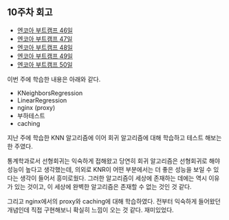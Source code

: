 ## 10주차 회고

- [엔코아 부트캠프 46일](https://mingk42.github.io/bloGit/%EC%97%94%EC%BD%94%EC%95%84-%EB%B6%80%ED%8A%B8%EC%BA%A0%ED%94%84-46%EC%9D%BC%EC%B0%A8/)
- [엔코아 부트캠프 47일](https://mingk42.github.io/bloGit/%EC%97%94%EC%BD%94%EC%95%84-%EB%B6%80%ED%8A%B8%EC%BA%A0%ED%94%84-47%EC%9D%BC%EC%B0%A8/)
- [엔코아 부트캠프 48일](https://mingk42.github.io/bloGit/%EC%97%94%EC%BD%94%EC%95%84-%EB%B6%80%ED%8A%B8%EC%BA%A0%ED%94%84-48%EC%9D%BC%EC%B0%A8/)
- [엔코아 부트캠프 49일](https://mingk42.github.io/bloGit/%EC%97%94%EC%BD%94%EC%95%84-%EB%B6%80%ED%8A%B8%EC%BA%A0%ED%94%84-49%EC%9D%BC%EC%B0%A8/)
- [엔코아 부트캠프 50일](https://mingk42.github.io/bloGit/%EC%97%94%EC%BD%94%EC%95%84-%EB%B6%80%ED%8A%B8%EC%BA%A0%ED%94%84-50%EC%9D%BC%EC%B0%A8/)

이번 주에 학습한 내용은 아래와 같다.

- KNeighborsRegression
- LinearRegression
- nginx (proxy)
- 부하테스트
- caching

지난 주에 학습한 KNN 알고리즘에 이어 회귀 알고리즘에 대해 학습하고 테스트 해보는 한 주였다. 

통계학과로서 선형회귀는 익숙하게 접해왔고 당연히 회귀 알고리즘은 선형회귀로 해야 성능이 높다고 생각했는데, 의외로 KNR이 어떤 부분에서는 더 좋은 성능을 보일 수 있다는 생각이 들어서 흥미로웠다. 그러한 알고리즘이 세상에 존재하는 데에는 역시 이유가 있는 것이고, 이 세상에 완벽한 알고리즘은 존재할 수 없는 것인 것 같다. 

그리고 nginx에서의 proxy와 caching에 대해 학습하였다. 전부터 익숙하게 들어왔던 개념인데 직접 구현해보니 확실히 느낌이 오는 것 같다. 재미있었다.
